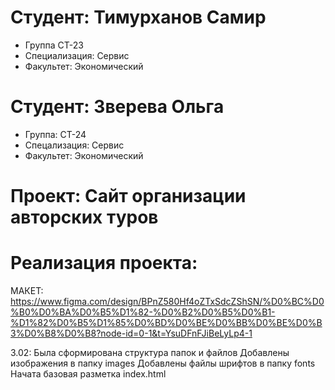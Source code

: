 # Студент: Тимурханов Самир
- Группа СТ-23
- Специализация: Сервис
- Факультет: Экономический
# Студент: Зверева Ольга 
- Группа: СТ-24
- Спецализация: Сервис
- Факультет: Экономический 
# Проект: Сайт организации авторских туров
# Реализация проекта: 
МАКЕТ: https://www.figma.com/design/BPnZ580Hf4oZTxSdcZShSN/%D0%BC%D0%B0%D0%BA%D0%B5%D1%82-%D0%B2%D0%B5%D0%B1-%D1%82%D0%B5%D1%85%D0%BD%D0%BE%D0%BB%D0%BE%D0%B3%D0%B8%D0%B8?node-id=0-1&t=YsuDFnFJiBeLyLp4-1

3.02: Была сформирована структура папок и файлов
Добавлены изображения в папку images
Добавлены файлы шрифтов в папку fonts
Начата базовая разметка index.html
